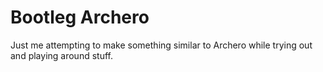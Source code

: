 # Bootleg Archero
Just me attempting to make something similar to Archero while trying out and playing around stuff.
